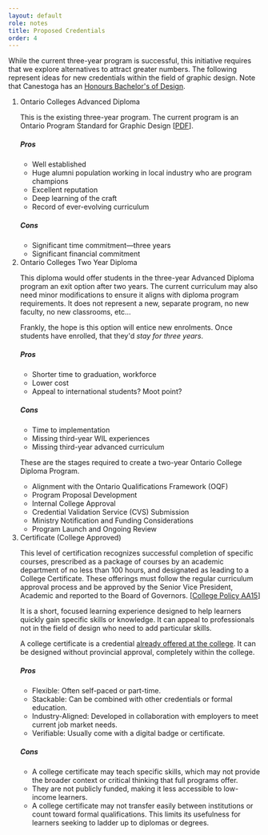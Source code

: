 ```yaml
---
layout: default
role: notes
title: Proposed Credentials
order: 4
---
```

<p>
	While the current three-year program is successful, this initiative requires that we explore alternatives to attract greater numbers. The following represent ideas for new credentials within the field of graphic design. Note that Canestoga has an <a href="https://www.conestogac.on.ca/fulltime/bachelor-of-design-honours/courses?id=28649">Honours Bachelor's of Design</a>.
</p>
<ol>
	<li>Ontario Colleges Advanced Diploma</li>
	<p>
		This is the existing three-year program. The current program is an Ontario Program Standard for Graphic Design [<a href="downloads/mcu-graphic-design-2014-61820-en-2022-03-30.pdf">PDF</a>].
	</p>
	<h5>
		Pros
	</h5>
	<ul>
		<li>Well established</li>
		<li>Huge alumni population working in local industry who are program champions</li>
		<li>Excellent reputation</li>
		<li>Deep learning of the craft</li>
		<li>Record of ever-evolving curriculum</li>
	</ul>
	<h5>
		Cons
	</h5>
	<ul>
		<li>Significant time commitment—three years</li>
		<li>Significant financial commitment</li>
	</ul>
	<li>Ontario Colleges Two Year Diploma</li>
	<p>
		This diploma would offer students in the three-year Advanced Diploma program an exit option after two years. The current curriculum may also need minor modifications to ensure it aligns with diploma program requirements. It does not represent a new, separate program, no new faculty, no new classrooms, etc… 
	</p>
	<p>
		Frankly, the hope is this option will entice new enrolments. Once students have enrolled, that they'd <em>stay for three years</em>. 
	</p>
	<h5>
		Pros
	</h5>
	<ul>
		<li>Shorter time to graduation, workforce</li>
		<li>Lower cost</li>
		<li>Appeal to international students? Moot point?</li>
	</ul>
	<h5>
		Cons
	</h5>
	<ul>
		<li>Time to implementation</li>
		<li>Missing third-year WIL experiences</li>
		<li>Missing third-year advanced curriculum</li>
	</ul>
	<p>
		These are the stages required to create a two-year Ontario College Diploma Program. 
	</p>
	<ul>
		<li>Alignment with the Ontario Qualifications Framework (OQF)</li>
		<li>Program Proposal Development</li>
		<li>Internal College Approval</li>
		<li>Credential Validation Service (CVS) Submission</li>
		<li>Ministry Notification and Funding Considerations</li>
		<li>Program Launch and Ongoing Review</li>
	</ul>
	<li>Certificate (College Approved)</li>
	<p>
		This level of certification recognizes successful completion of specific courses, prescribed as a package of courses by an academic department of no less than 100 hours, and designated as leading to a College Certificate. These offerings must follow the regular curriculum approval process and be approved by the Senior Vice President, Academic and reported to the Board of Governors. [<a href="https://www.algonquincollege.com/policies/aa15">College Policy AA15</a>] 
	</p>
	<p>
		It is a short, focused learning experience designed to help learners quickly gain specific skills or knowledge. It can appeal to professionals not in the field of design who need to add particular skills.
	</p>
	<p>
		A college certificate is a credential <a href="https://www.algonquincollege.com/academic-development/new-program-development/">already offered at the college</a>. It can be designed without provincial approval, completely within the college. 
	</p>
	<h5>
		Pros
	</h5>
	<ul>
		<li>Flexible: Often self-paced or part-time.</li>
		<li>Stackable: Can be combined with other credentials or formal education.</li>
		<li>Industry-Aligned: Developed in collaboration with employers to meet current job market needs.</li>
		<li>Verifiable: Usually come with a digital badge or certificate.</li>
	</ul>
	<h5>
		Cons
	</h5>
	<ul>
		<li>A college certificate may teach specific skills, which may not provide the broader context or critical thinking that full programs offer.</li>
		<li>They are not publicly funded, making it less accessible to low-income learners.</li>
		<li>A college certificate may not transfer easily between institutions or count toward formal qualifications. This limits its usefulness for learners seeking to ladder up to diplomas or degrees.</li>
	</ul>
</ol>
